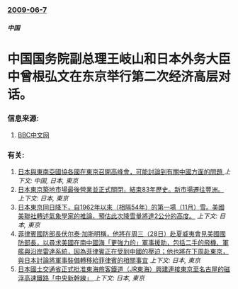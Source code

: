 ### [2009-06-7](/news/2009/06/7/index.md)

##### 中国
#  中国国务院副总理王岐山和日本外务大臣中曾根弘文在东京举行第二次经济高层对话。




### 信息来源:

1. [BBC中文网](http://news.bbc.co.uk/chinese/simp/hi/newsid_8080000/newsid_8087700/8087714.stm)

### 有关:

1. [ 日本與東南亞國協各國在東京召開高峰會，可能討論到有關中國方面的問題 ](/news/2013/12/13/日本與東南亞國協各國在東京召開高峰會-可能討論到有關中國方面的問題.md) _上下文: 中国, 日本, 東京_
2. [日本東京築地市場最後營業並正式關閉，結束83年歷史。新市場遷往豐洲。 ](/news/2018/10/6/日本東京築地市場最後營業並正式關閉-結束83年歷史-新市場遷往豐洲.md) _上下文: 日本, 東京_
3. [日本東京同日降下，自1962年以來（相隔54年）的第一場（11月）雪。美國美聯社轉述氣象學家的推論，預估此次降雪量將達2公分的高度。](/news/2016/11/24/日本東京同日降下-自1962年以來-相隔54年-的第一場-11月-雪-美國美聯社轉述氣象學家的推論-預估此次降雪量將達2.md) _上下文: 日本, 東京_
4. [菲律賓國防部長伏尔泰·加斯明稱，他將在周三（28日）赴夏威夷會見美國國防部長，以尋求美國在南中國海「更強力的」軍事援助，包括二手的飛機、軍艦與沿岸雷達系統，因為菲律賓正在受到中國的壓迫；他也將在下周赴東京，與日本討論將軍事裝備轉移給菲律賓的相關事宜](/news/2015/05/25/菲律賓國防部長伏尔泰-加斯明稱-他將在周三-28日-赴夏威夷會見美國國防部長-以尋求美國在南中國海-更強力的-軍事援助.md) _上下文: 日本, 東京_
5. [ 日本國土交通省正式批准東海旅客鐵道（JR東海）興建連接東京至名古屋的磁浮高速鐵路「中央新幹線」 ](/news/2014/10/13/日本國土交通省正式批准東海旅客鐵道-JR東海-興建連接東京至名古屋的磁浮高速鐵路-中央新幹線.md) _上下文: 日本, 東京_
